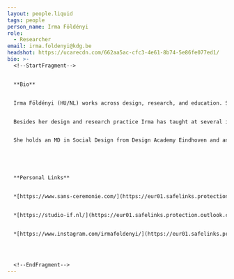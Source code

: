 ```yaml
---
layout: people.liquid
tags: people
person_name: Irma Földényi
role:
  - Researcher
email: irma.foldenyi@kdg.be
headshot: https://ucarecdn.com/662aa5ac-cfc3-4e61-8b74-5e86fe077ed1/
bio: >-
  <!--StartFragment-->


  **Bio**


  Irma Földényi (HU/NL) works across design, research, and education. She is currently pursuing a PhD at Sint Lucas Antwerpen / ARIA, University of Antwerp, with her project *Voices of Materials*. Her research investigates how materials are sourced and valued and explores her potential role as a jeweller within contemporary anthropocenic material discourses.


  Besides her design and research practice Irma has taught at several institutions, including the Gerrit Rietveld Academy in Amsterdam (Linking Bodies – Jewellery Department), Willem de Kooning Academy in Rotterdam, Design Academy Eindhoven, and Sint Lucas Antwerpen, where she has taught at Studio Sieraad and currently co-teaches the course *Art and Design in the Anthropocene*.


  She holds an MD in Social Design from Design Academy Eindhoven and an MA in Product Design from the Moholy-Nagy University of Art and Design. Before that she studied as a goldsmith in Budapest.


   


  **Personal Links**


  *[https://www.sans-ceremonie.com/](https://eur01.safelinks.protection.outlook.com/?url=https%3A%2F%2Fwww.sans-ceremonie.com%2F&data=05%7C02%7Ctom.viaene%40kdg.be%7C9dc38bd7abe94b06941408ddf10a8ec2%7Ced1fc57f8a9747e79de19302dfd786ae%7C0%7C0%7C638931749833469472%7CUnknown%7CTWFpbGZsb3d8eyJFbXB0eU1hcGkiOnRydWUsIlYiOiIwLjAuMDAwMCIsIlAiOiJXaW4zMiIsIkFOIjoiTWFpbCIsIldUIjoyfQ%3D%3D%7C0%7C%7C%7C&sdata=j%2BkL3Qts5txJ%2FnyEm3RPm6fxW0fB2UsdgQ48LGTOtwI%3D&reserved=0 "Originele URL: https\://www.sans-ceremonie.com/. Klik of tik als u deze koppeling vertrouwt.")*


  *[https://studio-if.nl/](https://eur01.safelinks.protection.outlook.com/?url=https%3A%2F%2Fstudio-if.nl%2F&data=05%7C02%7Ctom.viaene%40kdg.be%7C9dc38bd7abe94b06941408ddf10a8ec2%7Ced1fc57f8a9747e79de19302dfd786ae%7C0%7C0%7C638931749833499249%7CUnknown%7CTWFpbGZsb3d8eyJFbXB0eU1hcGkiOnRydWUsIlYiOiIwLjAuMDAwMCIsIlAiOiJXaW4zMiIsIkFOIjoiTWFpbCIsIldUIjoyfQ%3D%3D%7C0%7C%7C%7C&sdata=7%2B4JGys7tT52wt2Cew%2B5Y3Jpdj4Vle7IZy1oPHhA5tI%3D&reserved=0 "Originele URL: https\://studio-if.nl/. Klik of tik als u deze koppeling vertrouwt.")*


  *[https://www.instagram.com/irmafoldenyi/](https://eur01.safelinks.protection.outlook.com/?url=https%3A%2F%2Fwww.instagram.com%2Firmafoldenyi%2F&data=05%7C02%7Ctom.viaene%40kdg.be%7C9dc38bd7abe94b06941408ddf10a8ec2%7Ced1fc57f8a9747e79de19302dfd786ae%7C0%7C0%7C638931749833515119%7CUnknown%7CTWFpbGZsb3d8eyJFbXB0eU1hcGkiOnRydWUsIlYiOiIwLjAuMDAwMCIsIlAiOiJXaW4zMiIsIkFOIjoiTWFpbCIsIldUIjoyfQ%3D%3D%7C0%7C%7C%7C&sdata=ZL5sjV2mBmlwjxQfjgtcEazV6XP%2FRUDYko02Zxo9YuE%3D&reserved=0 "Originele URL: https\://www.instagram.com/irmafoldenyi/. Klik of tik als u deze koppeling vertrouwt.")*




  <!--EndFragment-->
---
```

